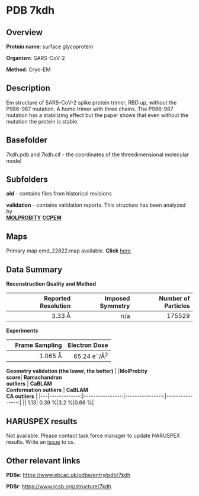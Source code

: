 # PDB 7kdh

## Overview

**Protein name**: surface glycoprotein

**Organism**: SARS-CoV-2

**Method**: Cryo-EM

## Description

Em structure of SARS-CoV-2 spike protein trimer, RBD up, without the P986-987 mutation. A homo trimer with three chains. The P986-987 mutation has a stabilizing effect but the paper shows that even without the mutation the protein is stable. 

## Basefolder

7kdh.pdb and 7kdh.cif - the coordinates of the threedimensional molecular model

## Subfolders



**old** - contains files from historical revisions

**validation** - contains validation reports. This structure has been analyzed by <br>  [**MOLPROBITY**](https://github.com/thorn-lab/coronavirus_structural_task_force/tree/master/pdb/surface_glycoprotein/SARS-CoV-2/7kdh/validation/molprobity)   [**CCPEM**](https://github.com/thorn-lab/coronavirus_structural_task_force/tree/master/pdb/surface_glycoprotein/SARS-CoV-2/7kdh/validation/ccpem-validation) 



## Maps

Primary map emd_22822.map available. **Click** [here](http://ftp.wwpdb.org/pub/emdb/structures/EMD-22822/map/) 

## Data Summary
**Reconstruction Quality and Method**

|   | Reported Resolution | Imposed Symmetry | Number of Particles |
|---|-------------:|----------------:|--------------:|
|   |3.33 Å|n/a|175529|

**Experiments**

|   | Frame Sampling | Electron Dose |
|---|-------------:|----------------:|
|   |1.065 Å|65.24 e<sup>-</sup>/Å<sup>2</sup>|

**Geometry validation (the lower, the better)**
|   |**MolProbity<br>score**| **Ramachandran<br>outliers** | **CaBLAM<br>Conformation outliers** | **CaBLAM<br>CA outliers** |
|---|-------------:|----------------:|----------------:|----------------:|
||  1.13|  0.39 %|3.2 %|0.66 %|

## HARUSPEX results

Not available. Please contact task force manager to update HARUSPEX results. Write an [issue](https://github.com/thorn-lab/coronavirus_structural_task_force/issues) to us.

## Other relevant links 
**PDBe**:  https://www.ebi.ac.uk/pdbe/entry/pdb/7kdh
 
**PDBr**: https://www.rcsb.org/structure/7kdh 
